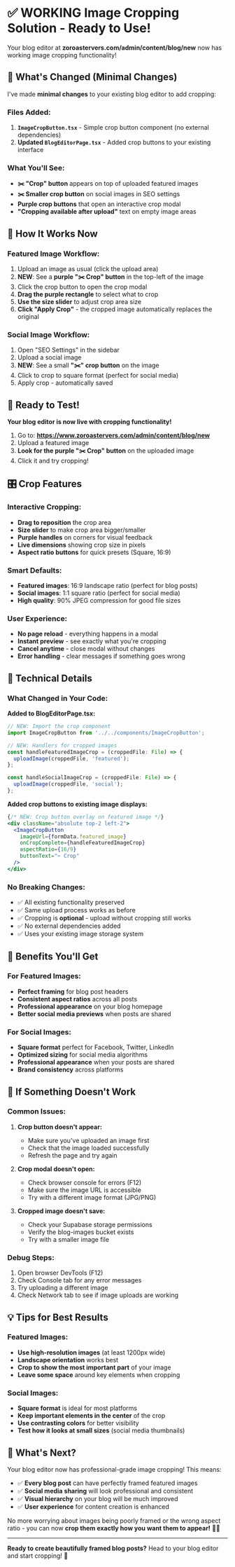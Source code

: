 # ✅ WORKING Image Cropping Solution - Ready to Use!

Your blog editor at **zoroastervers.com/admin/content/blog/new** now has working image cropping functionality!

## 🎯 What's Changed (Minimal Changes)

I've made **minimal changes** to your existing blog editor to add cropping:

### Files Added:
1. **`ImageCropButton.tsx`** - Simple crop button component (no external dependencies)
2. **Updated `BlogEditorPage.tsx`** - Added crop buttons to your existing interface

### What You'll See:
- **✂️ "Crop" button** appears on top of uploaded featured images
- **✂️ Smaller crop button** on social images in SEO settings
- **Purple crop buttons** that open an interactive crop modal
- **"Cropping available after upload"** text on empty image areas

## 🎨 How It Works Now

### Featured Image Workflow:
1. Upload an image as usual (click the upload area)
2. **NEW**: See a **purple "✂️ Crop" button** in the top-left of the image
3. Click the crop button to open the crop modal
4. **Drag the purple rectangle** to select what to crop
5. **Use the size slider** to adjust crop area size
6. **Click "Apply Crop"** - the cropped image automatically replaces the original

### Social Image Workflow:
1. Open "SEO Settings" in the sidebar
2. Upload a social image
3. **NEW**: See a small **"✂️" crop button** on the image
4. Click to crop to square format (perfect for social media)
5. Apply crop - automatically saved

## 🚀 Ready to Test!

**Your blog editor is now live with cropping functionality!**

1. Go to: **https://www.zoroastervers.com/admin/content/blog/new**
2. Upload a featured image
3. **Look for the purple "✂️ Crop" button** on the uploaded image
4. Click it and try cropping!

## 🎛️ Crop Features

### Interactive Cropping:
- **Drag to reposition** the crop area
- **Size slider** to make crop area bigger/smaller
- **Purple handles** on corners for visual feedback
- **Live dimensions** showing crop size in pixels
- **Aspect ratio buttons** for quick presets (Square, 16:9)

### Smart Defaults:
- **Featured images**: 16:9 landscape ratio (perfect for blog posts)
- **Social images**: 1:1 square ratio (perfect for social media)
- **High quality**: 90% JPEG compression for good file sizes

### User Experience:
- **No page reload** - everything happens in a modal
- **Instant preview** - see exactly what you're cropping
- **Cancel anytime** - close modal without changes
- **Error handling** - clear messages if something goes wrong

## 🔧 Technical Details

### What Changed in Your Code:

**Added to BlogEditorPage.tsx:**
```typescript
// NEW: Import the crop component
import ImageCropButton from '../../components/ImageCropButton';

// NEW: Handlers for cropped images
const handleFeaturedImageCrop = (croppedFile: File) => {
  uploadImage(croppedFile, 'featured');
};

const handleSocialImageCrop = (croppedFile: File) => {
  uploadImage(croppedFile, 'social');
};
```

**Added crop buttons to existing image displays:**
```jsx
{/* NEW: Crop button overlay on featured image */}
<div className="absolute top-2 left-2">
  <ImageCropButton
    imageUrl={formData.featured_image}
    onCropComplete={handleFeaturedImageCrop}
    aspectRatio={16/9}
    buttonText="✂️ Crop"
  />
</div>
```

### No Breaking Changes:
- ✅ All existing functionality preserved
- ✅ Same upload process works as before
- ✅ Cropping is **optional** - upload without cropping still works
- ✅ No external dependencies added
- ✅ Uses your existing image storage system

## 🎯 Benefits You'll Get

### For Featured Images:
- **Perfect framing** for blog post headers
- **Consistent aspect ratios** across all posts
- **Professional appearance** on your blog homepage
- **Better social media previews** when posts are shared

### For Social Images:
- **Square format** perfect for Facebook, Twitter, LinkedIn
- **Optimized sizing** for social media algorithms
- **Professional appearance** when your posts are shared
- **Brand consistency** across platforms

## 🐛 If Something Doesn't Work

### Common Issues:

1. **Crop button doesn't appear:**
   - Make sure you've uploaded an image first
   - Check that the image loaded successfully
   - Refresh the page and try again

2. **Crop modal doesn't open:**
   - Check browser console for errors (F12)
   - Make sure the image URL is accessible
   - Try with a different image format (JPG/PNG)

3. **Cropped image doesn't save:**
   - Check your Supabase storage permissions
   - Verify the blog-images bucket exists
   - Try with a smaller image file

### Debug Steps:
1. Open browser DevTools (F12)
2. Check Console tab for any error messages
3. Try uploading a different image
4. Check Network tab to see if image uploads are working

## 💡 Tips for Best Results

### Featured Images:
- **Use high-resolution images** (at least 1200px wide)
- **Landscape orientation** works best
- **Crop to show the most important part** of your image
- **Leave some space** around key elements when cropping

### Social Images:
- **Square format** is ideal for most platforms
- **Keep important elements in the center** of the crop
- **Use contrasting colors** for better visibility
- **Test how it looks at small sizes** (social media thumbnails)

## 🎉 What's Next?

Your blog editor now has professional-grade image cropping! This means:

- ✅ **Every blog post** can have perfectly framed featured images
- ✅ **Social media sharing** will look professional and consistent
- ✅ **Visual hierarchy** on your blog will be much improved
- ✅ **User experience** for content creation is enhanced

No more worrying about images being poorly framed or the wrong aspect ratio - you can now **crop them exactly how you want them to appear!** 🎨✨

---

**Ready to create beautifully framed blog posts?** 
Head to your blog editor and start cropping! 🚀
